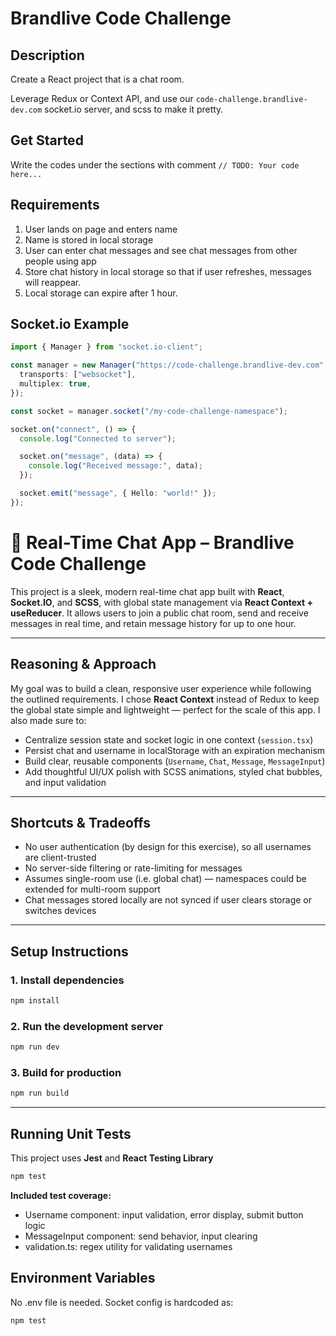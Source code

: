 # Brandlive Code Challenge

## Description

Create a React project that is a chat room.

Leverage Redux or Context API, and use our `code-challenge.brandlive-dev.com` socket.io server, and scss to make it pretty.

## Get Started

Write the codes under the sections with comment `// TODO: Your code here...`

## Requirements

1. User lands on page and enters name
2. Name is stored in local storage
3. User can enter chat messages and see chat messages from other people using app
4. Store chat history in local storage so that if user refreshes, messages will reappear.
5. Local storage can expire after 1 hour.

## Socket.io Example

```typescript
import { Manager } from "socket.io-client";

const manager = new Manager("https://code-challenge.brandlive-dev.com", {
  transports: ["websocket"],
  multiplex: true,
});

const socket = manager.socket("/my-code-challenge-namespace");

socket.on("connect", () => {
  console.log("Connected to server");

  socket.on("message", (data) => {
    console.log("Received message:", data);
  });

  socket.emit("message", { Hello: "world!" });
});
```

# 💬 Real-Time Chat App – Brandlive Code Challenge

This project is a sleek, modern real-time chat app built with **React**, **Socket.IO**, and **SCSS**, with global state management via **React Context + useReducer**. It allows users to join a public chat room, send and receive messages in real time, and retain message history for up to one hour.

---

## Reasoning & Approach

My goal was to build a clean, responsive user experience while following the outlined requirements. I chose **React Context** instead of Redux to keep the global state simple and lightweight — perfect for the scale of this app. I also made sure to:

- Centralize session state and socket logic in one context (`session.tsx`)
- Persist chat and username in localStorage with an expiration mechanism
- Build clear, reusable components (`Username`, `Chat`, `Message`, `MessageInput`)
- Add thoughtful UI/UX polish with SCSS animations, styled chat bubbles, and input validation

---

## Shortcuts & Tradeoffs

- No user authentication (by design for this exercise), so all usernames are client-trusted
- No server-side filtering or rate-limiting for messages
- Assumes single-room use (i.e. global chat) — namespaces could be extended for multi-room support
- Chat messages stored locally are not synced if user clears storage or switches devices

---

## Setup Instructions

### 1. Install dependencies

```bash
npm install
```

### 2. Run the development server

```bash
npm run dev
```

### 3. Build for production

```bash
npm run build
```

---

## Running Unit Tests

This project uses **Jest** and **React Testing Library**

```bash
npm test
```

**Included test coverage:**

- Username component: input validation, error display, submit button logic
- MessageInput component: send behavior, input clearing
- validation.ts: regex utility for validating usernames

## Environment Variables

No .env file is needed. Socket config is hardcoded as:

```ts
npm test
```

